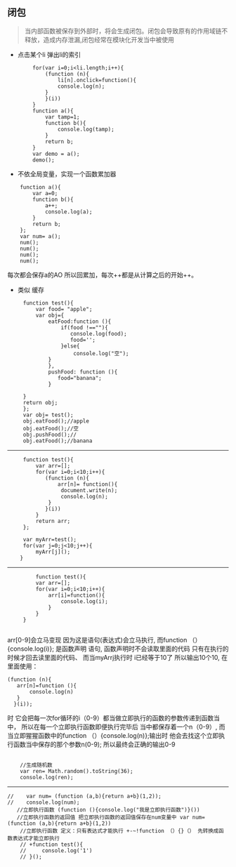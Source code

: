 ## 闭包

>当内部函数被保存到外部时，将会生成闭包。闭包会导致原有的作用域链不释放，造成内存泄漏,闭包经常在模块化开发当中被使用
   
- 点击某个li 弹出li的索引
```
        for(var i=0;i<li.length;i++){
            (function (n){
                li[n].onclick=function(){
                console.log(n);
            }
            }(i))
        }
        function a(){
            var tamp=1;
            function b(){
                console.log(tamp);
            }
            return b;
        }
        var demo = a();
        demo();    
```
- 不依全局变量，实现一个函数累加器
```
	function a(){
        var a=0;
        function b(){
            a++;
            console.log(a);
        }
        return b;
    };
    var num= a();
    num();
    num();
    num();
    num();
```
 每次都会保存a的AO 所以回累加，每次++都是从计算之后的开始++。
- 类似 缓存
```
     function test(){
	     var food= "apple";
		 var obj={
		     eatFood:function (){
			     if(food !==""){
				    console.log(food);
					food='';
				 }else{
				     console.log("空");
			 }
			 },
			 pushFood: function (){
			    food="banana";
			 }
			 
	 }
	 return obj;
	 };
	 var obj= test();
	 obj.eatFood();//apple 
	 obj.eatFood();//空
	 obj.pushFood();//
	 obj.eatFood();//banana
```
---
```
     function test(){
         var arr=[];
         for(var i=0;i<10;i++){
            (function (n){
                arr[n]= function(){
                 document.write(n);
                 console.log(n);
             }
            }(i))
         }
         return arr;
     };

     var myArr=test();
     for(var j=0;j<10;j++){
         myArr[j]();
    }
```
---

```
         function test(){
         var arr=[];
         for(var i=0;i<10;i++){
             arr[i]=function(){
                 console.log(i);
             }
         }
     }
    
```
 arr[0-9]会立马变现 因为这是语句(表达式)会立马执行,
 而function （）{console.log(i)}; 是函数声明 语句,
 函数声明时不会读取里面的代码 只有在执行的时候才回去读里面的代码、
 而当myArr[j]()执行时 i已经等于10了 所以输出10个10,
 在里面使用：
 ```
(function (n){
    arr[n]=function (){
        console.log(n)
    }
   }(i));
```
时 它会把每一次for循环的i（0-9）都当做立即执行的函数的参数传递到函数当中，
所以在每一个立即执行函数即便执行完毕后 当中都保存着一个n（0-9）,
而当立即猩猩函数中的function （）{console.log(n)};输出时
他会去找这个立即执行函数当中保存的那个参数n(0-9);
所以最终会正确的输出0-9 
```

    //生成随机数
    var ren= Math.random().toString(36);
    console.log(ren);

```
---
```
//    var num= (function (a,b){return a+b}(1,2));
//    console.log(num);
   //立即执行函数 (function (){console.log("我是立即执行函数")}())
   //立即执行函数的返回值 把立即执行函数的返回值保存在num变量中 var num= (function (a,b){return a+b}(1,2))
    //立即执行函数 定义：只有表达式才能执行 +-~!function （）{}（） 先转换成函数表达式才能立即执行
    // +function test(){
    //     console.log('1')
    // }();
```
